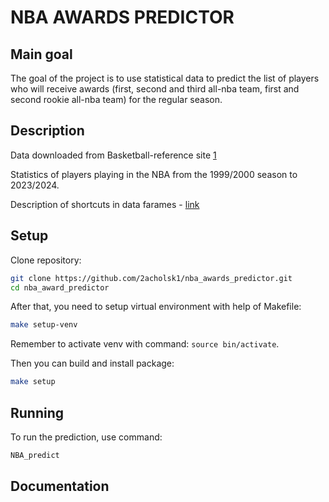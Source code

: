 # NBA AWARDS PREDICTOR

## Main goal
The goal of the project is to use statistical data to predict the list of players who will receive awards (first, second and third all-nba team, first and second rookie all-nba team) for the regular season. 

## Description

Data downloaded from Basketball-reference site [1](https://www.basketball-reference.com/)

Statistics of players playing in the NBA from the 1999/2000 season to 2023/2024.

Description of shortcuts in data farames - [link](https://github.com/2acholsk1/nba_awards_predictor/tree/main/data/desc_short.md)


## Setup

Clone repository:
```bash
git clone https://github.com/2acholsk1/nba_awards_predictor.git
cd nba_award_predictor
```

After that, you need to setup virtual environment with help of Makefile:
```bash
make setup-venv
```
Remember to activate venv with command: `source bin/activate`.

Then you can build and install package:
```bash
make setup
```

## Running

To run the prediction, use command:
```bash
NBA_predict
```

## Documentation